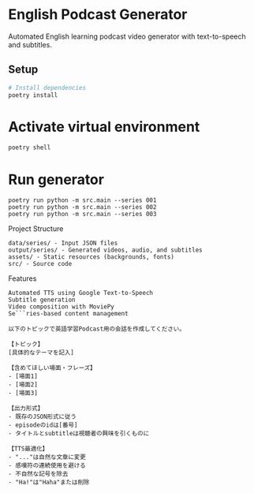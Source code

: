 # English Podcast Generator

Automated English learning podcast video generator with text-to-speech and subtitles.

## Setup

```bash
# Install dependencies
poetry install
```

# Activate virtual environment
```bash
poetry shell
```
# Run generator
```
poetry run python -m src.main --series 001
poetry run python -m src.main --series 002
poetry run python -m src.main --series 003
```
Project Structure

```
data/series/ - Input JSON files
output/series/ - Generated videos, audio, and subtitles
assets/ - Static resources (backgrounds, fonts)
src/ - Source code
```
Features

```
Automated TTS using Google Text-to-Speech
Subtitle generation
Video composition with MoviePy
Se```ries-based content management
```

```
以下のトピックで英語学習Podcast用の会話を作成してください。

【トピック】
[具体的なテーマを記入]

【含めてほしい場面・フレーズ】
- [場面1]
- [場面2]
- [場面3]

【出力形式】
- 既存のJSON形式に従う
- episodeのidは[番号]
- タイトルとsubtitleは視聴者の興味を引くものに

【TTS最適化】
- "..."は自然な文章に変更
- 感嘆符の連続使用を避ける
- 不自然な記号を除去
- "Ha!"は"Haha"または削除
```